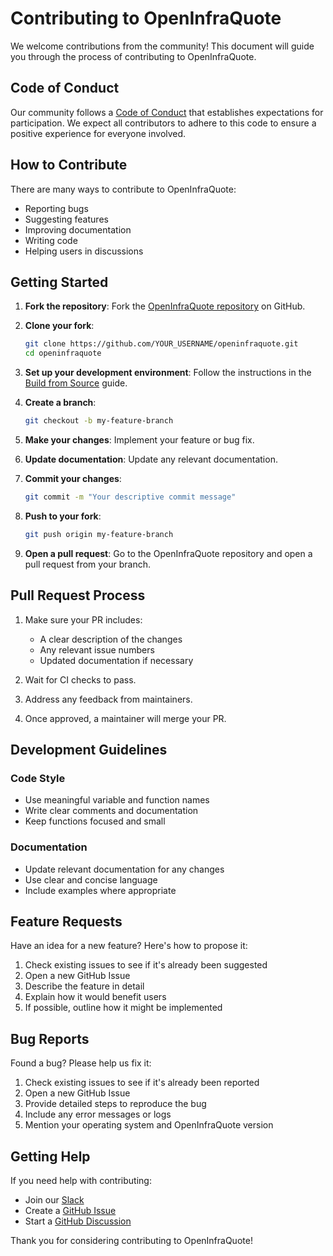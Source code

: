 
# Contributing to OpenInfraQuote

We welcome contributions from the community! This document will guide you through the process of contributing to OpenInfraQuote.

## Code of Conduct

Our community follows a [Code of Conduct](https://www.contributor-covenant.org/version/2/1/code_of_conduct/) that establishes expectations for participation. We expect all contributors to adhere to this code to ensure a positive experience for everyone involved.

## How to Contribute

There are many ways to contribute to OpenInfraQuote:

- Reporting bugs
- Suggesting features
- Improving documentation
- Writing code
- Helping users in discussions

## Getting Started

1. **Fork the repository**:
   Fork the [OpenInfraQuote repository](https://github.com/terrateamio/openinfraquote) on GitHub.

2. **Clone your fork**:
   ```bash
   git clone https://github.com/YOUR_USERNAME/openinfraquote.git
   cd openinfraquote
   ```

3. **Set up your development environment**:
   Follow the instructions in the [Build from Source](./build-from-source.md) guide.

4. **Create a branch**:
   ```bash
   git checkout -b my-feature-branch
   ```

5. **Make your changes**:
   Implement your feature or bug fix.

6. **Update documentation**:
   Update any relevant documentation.

7. **Commit your changes**:
   ```bash
   git commit -m "Your descriptive commit message"
   ```

8. **Push to your fork**:
    ```bash
    git push origin my-feature-branch
    ```

9. **Open a pull request**:
    Go to the OpenInfraQuote repository and open a pull request from your branch.

## Pull Request Process

1. Make sure your PR includes:
     - A clear description of the changes
     - Any relevant issue numbers
     - Updated documentation if necessary

2. Wait for CI checks to pass.

3. Address any feedback from maintainers.

4. Once approved, a maintainer will merge your PR.

## Development Guidelines

### Code Style

- Use meaningful variable and function names
- Write clear comments and documentation
- Keep functions focused and small

### Documentation

- Update relevant documentation for any changes
- Use clear and concise language
- Include examples where appropriate

## Feature Requests

Have an idea for a new feature? Here's how to propose it:

1. Check existing issues to see if it's already been suggested
2. Open a new GitHub Issue
3. Describe the feature in detail
4. Explain how it would benefit users
5. If possible, outline how it might be implemented

## Bug Reports

Found a bug? Please help us fix it:

1. Check existing issues to see if it's already been reported
2. Open a new GitHub Issue
3. Provide detailed steps to reproduce the bug
4. Include any error messages or logs
5. Mention your operating system and OpenInfraQuote version

## Getting Help

If you need help with contributing:

- Join our [Slack](https://terrateam.io/slack)
- Create a [GitHub Issue](https://github.com/terrateamio/openinfraquote/issues)
- Start a [GitHub Discussion](https://github.com/terrateamio/openinfraquote/discussions)

Thank you for considering contributing to OpenInfraQuote!

